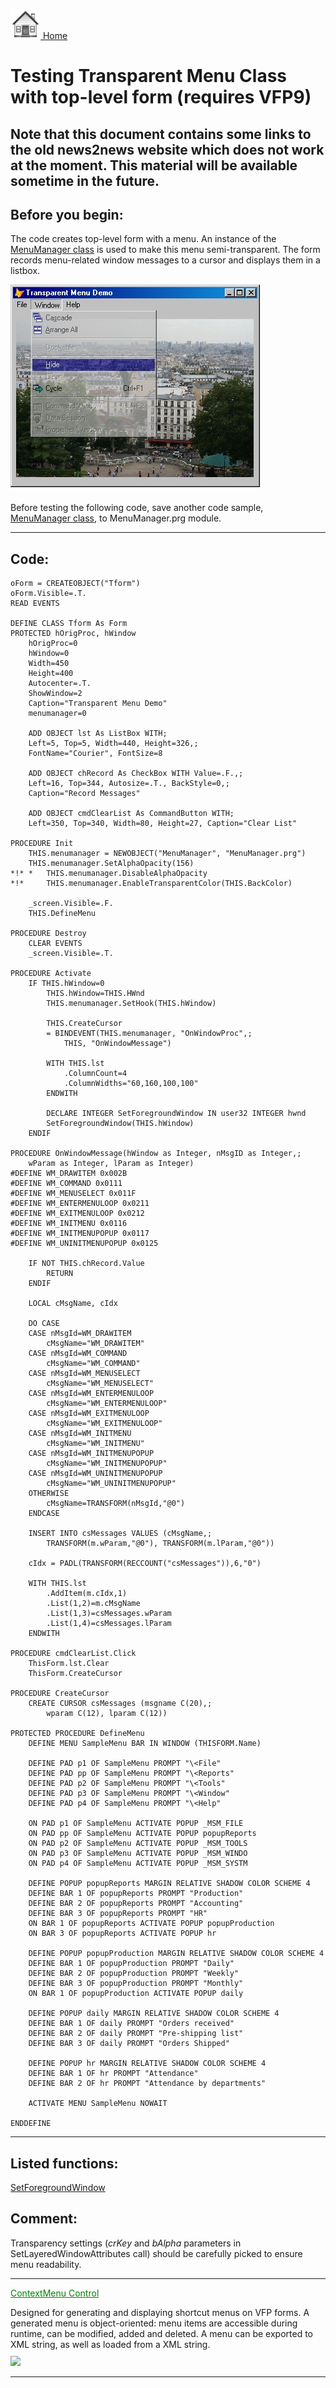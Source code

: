 [<img src="../images/home.png"> Home ](https://github.com/VFPX/Win32API)  

# Testing Transparent Menu Class with top-level form (requires VFP9)

## Note that this document contains some links to the old news2news website which does not work at the moment. This material will be available sometime in the future.

## Before you begin:
The code creates top-level form with a menu. An instance of the [MenuManager class](sample_496.md) is used to make this menu semi-transparent. The form records menu-related window messages to a cursor and displays them in a listbox.  

![](../images/transparentmenu.jpg)  

Before testing the following code, save another code sample, [MenuManager class](sample_496.md), to MenuManager.prg module.

  
***  


## Code:
```foxpro  
oForm = CREATEOBJECT("Tform")
oForm.Visible=.T.
READ EVENTS

DEFINE CLASS Tform As Form
PROTECTED hOrigProc, hWindow
	hOrigProc=0
	hWindow=0
	Width=450
	Height=400
	Autocenter=.T.
	ShowWindow=2
	Caption="Transparent Menu Demo"
	menumanager=0

	ADD OBJECT lst As ListBox WITH;
	Left=5, Top=5, Width=440, Height=326,;
	FontName="Courier", FontSize=8
	
	ADD OBJECT chRecord As CheckBox WITH Value=.F.,;
	Left=16, Top=344, Autosize=.T., BackStyle=0,;
	Caption="Record Messages"

	ADD OBJECT cmdClearList As CommandButton WITH;
	Left=350, Top=340, Width=80, Height=27, Caption="Clear List"
	
PROCEDURE Init
	THIS.menumanager = NEWOBJECT("MenuManager", "MenuManager.prg")
	THIS.menumanager.SetAlphaOpacity(156)
*!*	*	THIS.menumanager.DisableAlphaOpacity
*!*		THIS.menumanager.EnableTransparentColor(THIS.BackColor)

	_screen.Visible=.F.
	THIS.DefineMenu

PROCEDURE Destroy
	CLEAR EVENTS
	_screen.Visible=.T.

PROCEDURE Activate
	IF THIS.hWindow=0
		THIS.hWindow=THIS.HWnd
		THIS.menumanager.SetHook(THIS.hWindow)

		THIS.CreateCursor
		= BINDEVENT(THIS.menumanager, "OnWindowProc",;
			THIS, "OnWindowMessage")
		
		WITH THIS.lst
			.ColumnCount=4
			.ColumnWidths="60,160,100,100"
		ENDWITH

		DECLARE INTEGER SetForegroundWindow IN user32 INTEGER hwnd
		SetForegroundWindow(THIS.hWindow)
	ENDIF

PROCEDURE OnWindowMessage(hWindow as Integer, nMsgID as Integer,;
	wParam as Integer, lParam as Integer)
#DEFINE WM_DRAWITEM 0x002B
#DEFINE WM_COMMAND 0x0111
#DEFINE WM_MENUSELECT 0x011F
#DEFINE WM_ENTERMENULOOP 0x0211
#DEFINE WM_EXITMENULOOP 0x0212
#DEFINE WM_INITMENU 0x0116
#DEFINE WM_INITMENUPOPUP 0x0117
#DEFINE WM_UNINITMENUPOPUP 0x0125

	IF NOT THIS.chRecord.Value
		RETURN
	ENDIF

	LOCAL cMsgName, cIdx
	
	DO CASE
	CASE nMsgId=WM_DRAWITEM
		cMsgName="WM_DRAWITEM"
	CASE nMsgId=WM_COMMAND
		cMsgName="WM_COMMAND"
	CASE nMsgId=WM_MENUSELECT
		cMsgName="WM_MENUSELECT"
	CASE nMsgId=WM_ENTERMENULOOP
		cMsgName="WM_ENTERMENULOOP"
	CASE nMsgId=WM_EXITMENULOOP
		cMsgName="WM_EXITMENULOOP"
	CASE nMsgId=WM_INITMENU
		cMsgName="WM_INITMENU"
	CASE nMsgId=WM_INITMENUPOPUP
		cMsgName="WM_INITMENUPOPUP"
	CASE nMsgId=WM_UNINITMENUPOPUP
		cMsgName="WM_UNINITMENUPOPUP"
	OTHERWISE
		cMsgName=TRANSFORM(nMsgId,"@0")
	ENDCASE

	INSERT INTO csMessages VALUES (cMsgName,;
		TRANSFORM(m.wParam,"@0"), TRANSFORM(m.lParam,"@0"))

	cIdx = PADL(TRANSFORM(RECCOUNT("csMessages")),6,"0")
	
	WITH THIS.lst
		.AddItem(m.cIdx,1)
		.List(1,2)=m.cMsgName
		.List(1,3)=csMessages.wParam
		.List(1,4)=csMessages.lParam
	ENDWITH

PROCEDURE cmdClearList.Click
	ThisForm.lst.Clear
	ThisForm.CreateCursor

PROCEDURE CreateCursor
	CREATE CURSOR csMessages (msgname C(20),;
		wparam C(12), lparam C(12))

PROTECTED PROCEDURE DefineMenu
	DEFINE MENU SampleMenu BAR IN WINDOW (THISFORM.Name)

	DEFINE PAD p1 OF SampleMenu PROMPT "\<File"
	DEFINE PAD pp OF SampleMenu PROMPT "\<Reports"
	DEFINE PAD p2 OF SampleMenu PROMPT "\<Tools"
	DEFINE PAD p3 OF SampleMenu PROMPT "\<Window"
	DEFINE PAD p4 OF SampleMenu PROMPT "\<Help"

	ON PAD p1 OF SampleMenu ACTIVATE POPUP _MSM_FILE
	ON PAD pp OF SampleMenu ACTIVATE POPUP popupReports
	ON PAD p2 OF SampleMenu ACTIVATE POPUP _MSM_TOOLS
	ON PAD p3 OF SampleMenu ACTIVATE POPUP _MSM_WINDO
	ON PAD p4 OF SampleMenu ACTIVATE POPUP _MSM_SYSTM

	DEFINE POPUP popupReports MARGIN RELATIVE SHADOW COLOR SCHEME 4
	DEFINE BAR 1 OF popupReports PROMPT "Production"
	DEFINE BAR 2 OF popupReports PROMPT "Accounting"
	DEFINE BAR 3 OF popupReports PROMPT "HR"
	ON BAR 1 OF popupReports ACTIVATE POPUP popupProduction
	ON BAR 3 OF popupReports ACTIVATE POPUP hr

	DEFINE POPUP popupProduction MARGIN RELATIVE SHADOW COLOR SCHEME 4
	DEFINE BAR 1 OF popupProduction PROMPT "Daily"
	DEFINE BAR 2 OF popupProduction PROMPT "Weekly"
	DEFINE BAR 3 OF popupProduction PROMPT "Monthly"
	ON BAR 1 OF popupProduction ACTIVATE POPUP daily

	DEFINE POPUP daily MARGIN RELATIVE SHADOW COLOR SCHEME 4
	DEFINE BAR 1 OF daily PROMPT "Orders received"
	DEFINE BAR 2 OF daily PROMPT "Pre-shipping list"
	DEFINE BAR 3 OF daily PROMPT "Orders Shipped"

	DEFINE POPUP hr MARGIN RELATIVE SHADOW COLOR SCHEME 4
	DEFINE BAR 1 OF hr PROMPT "Attendance"
	DEFINE BAR 2 OF hr PROMPT "Attendance by departments"

	ACTIVATE MENU SampleMenu NOWAIT

ENDDEFINE  
```  
***  


## Listed functions:
[SetForegroundWindow](../libraries/user32/SetForegroundWindow.md)  

## Comment:
Transparency settings (*crKey* and *bAlpha* parameters in SetLayeredWindowAttributes call) should be carefully picked to ensure menu readability.  
  
<!-- Anatoliy -->
***  
<a href="?solution=4&src=x497" style="color:#008000;">ContextMenu Control</a>

Designed for generating and displaying shortcut menus on VFP forms. A generated menu is object-oriented: menu items are accessible during runtime, can be modified, added and deleted. A menu can be exported to XML string, as well as loaded from a XML string.  
<a href="?solution=4&src=x497img"><img style="margin-top:10px;" src="http://www.news2news.com/vfp/solutions/images/context_menu/contextmenu_sample_green.png" border="0"></a>  
  
***   

